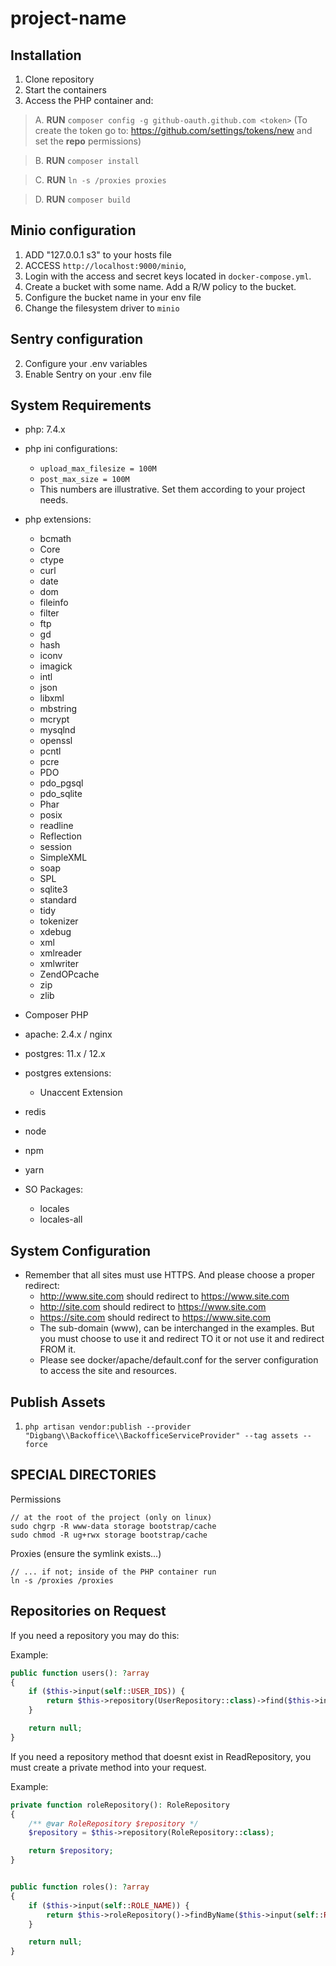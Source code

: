 # project-name

## Installation
1. Clone repository
2. Start the containers
2. Access the PHP container and:
> A. **RUN** `composer config -g github-oauth.github.com <token>`
(To create the token go to: https://github.com/settings/tokens/new and set the **repo** permissions)

> B. **RUN** `composer install`

> C. **RUN** `ln -s /proxies proxies`

> D. **RUN** `composer build`

## Minio configuration
1. ADD "127.0.0.1 s3" to your hosts file
2. ACCESS `http://localhost:9000/minio`,
3. Login with the access and secret keys located in `docker-compose.yml`.
4. Create a bucket with some name. Add a R/W policy to the bucket.
5. Configure the bucket name in your env file
6. Change the filesystem driver to `minio`

## Sentry configuration
2. Configure your .env variables
3. Enable Sentry on your .env file

## System Requirements
* php: 7.4.x
* php ini configurations:
    * `upload_max_filesize = 100M`
    * `post_max_size = 100M`
    * This numbers are illustrative. Set them according to your project needs.  

* php extensions:
    * bcmath
    * Core
    * ctype
    * curl
    * date
    * dom
    * fileinfo
    * filter
    * ftp
    * gd
    * hash
    * iconv
    * imagick
    * intl
    * json
    * libxml
    * mbstring
    * mcrypt
    * mysqlnd
    * openssl
    * pcntl
    * pcre
    * PDO
    * pdo_pgsql
    * pdo_sqlite
    * Phar
    * posix
    * readline
    * Reflection
    * session
    * SimpleXML
    * soap
    * SPL
    * sqlite3
    * standard
    * tidy
    * tokenizer
    * xdebug
    * xml
    * xmlreader
    * xmlwriter
    * ZendOPcache
    * zip
    * zlib
* Composer PHP
* apache: 2.4.x / nginx
* postgres: 11.x / 12.x
* postgres extensions:
  * Unaccent Extension
* redis
* node
* npm
* yarn 
* SO Packages:
    * locales
    * locales-all

## System Configuration

* Remember that all sites must use HTTPS. And please choose a proper redirect:
    * http://www.site.com should redirect to https://www.site.com
    * http://site.com should redirect to https://www.site.com
    * https://site.com should redirect to https://www.site.com
    * The sub-domain (www), can be interchanged in the examples. But you must choose to use it and redirect TO it or not use it and redirect FROM it.
    * Please see docker/apache/default.conf for the server configuration to access the site and resources.

## Publish Assets
1. `php artisan vendor:publish --provider "Digbang\\Backoffice\\BackofficeServiceProvider" --tag assets --force`

## SPECIAL DIRECTORIES
Permissions
```
// at the root of the project (only on linux)
sudo chgrp -R www-data storage bootstrap/cache
sudo chmod -R ug+rwx storage bootstrap/cache
```

Proxies (ensure the symlink exists...)
```
// ... if not; inside of the PHP container run
ln -s /proxies /proxies
```

## Repositories on Request

If you need a repository you may do this:

Example: 
```php
public function users(): ?array
{
    if ($this->input(self::USER_IDS)) {
        return $this->repository(UserRepository::class)->find($this->input(self::USER_IDS));
    }

    return null;
}
```

If you need a repository method that doesnt exist in ReadRepository, you must create a private method into your request.

Example:

```php
private function roleRepository(): RoleRepository
{
    /** @var RoleRepository $repository */
    $repository = $this->repository(RoleRepository::class);

    return $repository;
}


public function roles(): ?array
{
    if ($this->input(self::ROLE_NAME)) {
        return $this->roleRepository()->findByName($this->input(self::ROLE_NAME));
    }

    return null;
}
```

